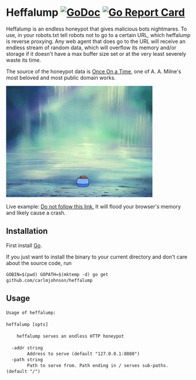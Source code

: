 # Heffalump [![GoDoc](https://godoc.org/github.com/carlmjohnson/heffalump?status.svg)](https://godoc.org/github.com/carlmjohnson/heffalump) [![Go Report Card](https://goreportcard.com/badge/github.com/carlmjohnson/heffalump)](https://goreportcard.com/report/github.com/carlmjohnson/heffalump)
Heffalump is an endless honeypot that gives malicious bots nightmares. To use, in your robots.txt tell robots not to go to a certain URL, which heffalump is reverse proxying. Any web agent that does go to the URL will receive an endless stream of random data, which will overflow its memory and/or storage if it doesn't have a max buffer size set or at the very least severely waste its time.

The source of the honeypot data is [Once On a Time](http://www.gutenberg.org/files/27771/27771-h/27771-h.htm), one of A. A. Milne's most beloved and most public domain works.

![Exploding Heffalump](exploding-heffalump.gif)

Live example: <a href="https://heffalump.herokuapp.com" rel="nofollow">Do not follow this link.</a> It will flood your browser's memory and likely cause a crash.

## Installation
First install [Go](http://golang.org).

If you just want to install the binary to your current directory and don't care about the source code, run

```shell
GOBIN=$(pwd) GOPATH=$(mktemp -d) go get github.com/carlmjohnson/heffalump
```

## Usage
```
Usage of heffalump:

heffalump [opts]

    heffalump serves an endless HTTP honeypot

  -addr string
        Address to serve (default "127.0.0.1:8080")
  -path string
        Path to serve from. Path ending in / serves sub-paths. (default "/")
```
